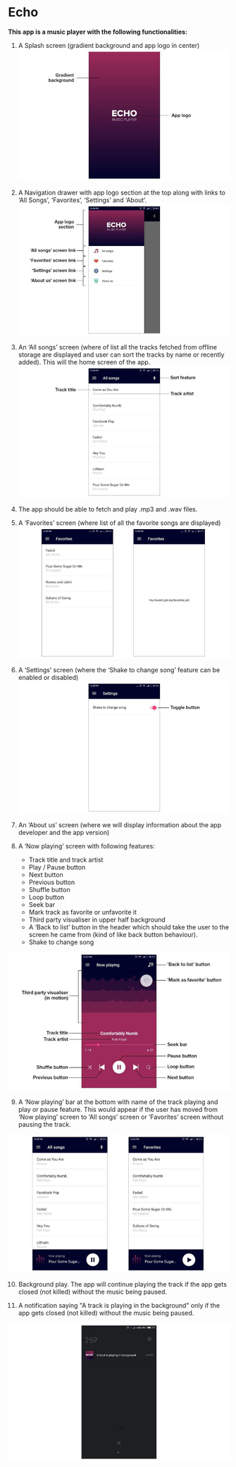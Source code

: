 # Echo

<strong>This app is a music player with the following functionalities: </strong>
1. A Splash screen (gradient background and app logo in center)
![Splash](https://github.com/rajdeepsharma17/Echo/blob/master/assets/splash.jpg)
2. A Navigation drawer with app logo section at the top along with links to ‘All Songs’,
‘Favorites’, ‘Settings’ and ‘About’.
![Navigation Drawer](https://github.com/rajdeepsharma17/Echo/blob/master/assets/drawer.jpg)
3. An ‘All songs’ screen (where of list all the tracks fetched from offline storage are
displayed and user can sort the tracks by name or recently added). This will the
home screen of the app.
![All Songs](https://github.com/rajdeepsharma17/Echo/blob/master/assets/allSongs.jpg)
4. The app should be able to fetch and play .mp3 and .wav files.


5. A ‘Favorites’ screen (where list of all the favorite songs are displayed)
![Favorite](https://github.com/rajdeepsharma17/Echo/blob/master/assets/favorites.jpg)
6. A ‘Settings’ screen (where the ‘Shake to change song’ feature can be enabled or
disabled)
![Settings](https://github.com/rajdeepsharma17/Echo/blob/master/assets/settings.jpg)
7. An ‘About us’ screen (where we will display information about the app developer and
the app version)


8. A ‘Now playing’ screen with following features:
    <ul>
      <li> Track title and track artist
      <li> Play / Pause button
      <li> Next button
      <li> Previous button
      <li> Shuffle button
      <li> Loop button
      <li> Seek bar
      <li> Mark track as favorite or unfavorite it
      <li> Third party visualiser in upper half background
      <li> A ‘Back to list’ button in the header which should take the user to the screen
      he came from (kind of like back button behaviour).
      <li> Shake to change song
    </ul>

![Now Playing](https://github.com/rajdeepsharma17/Echo/blob/master/assets/playing.jpg)


9. A ‘Now playing’ bar at the bottom with name of the track playing and play or pause
feature. This would appear if the user has moved from ‘Now playing’ screen to ‘All
songs’ screen or ‘Favorites’ screen without pausing the track.


![Playing Bar](https://github.com/rajdeepsharma17/Echo/blob/master/assets/playingBar.jpg)


10. Background play. The app will continue playing the track if the app gets closed (not
killed) without the music being paused.


11. A notification saying "A track is playing in the background" only if the app gets closed
(not killed) without the music being paused.


![Notification](https://github.com/rajdeepsharma17/Echo/blob/master/assets/notification.jpg)

